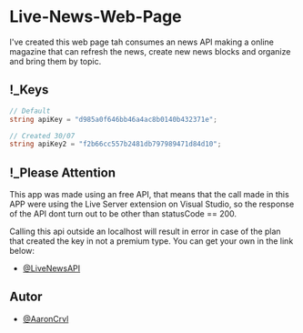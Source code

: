 # Live-News-Web-Page
I've created this web page tah consumes an news API making a online magazine that can refresh the news, create new news blocks and organize and bring them by topic.

## !_Keys

```csharp
// Default
string apiKey = "d985a0f646bb46a4ac8b0140b432371e";

// Created 30/07
string apiKey2 = "f2b66cc557b2481db797989471d84d10";
```

## !_Please Attention
This app was made using an free API, that means that the call made in this APP were using the Live Server extension on Visual Studio, so the response of the API 
dont turn out to be  other than statusCode == 200.

Calling this api outside an localhost will result in error in case of the plan that created the key in not a premium type.
You can get your own in the link below:
- [@LiveNewsAPI](https://newsapi.org/)


## Autor
- [@AaronCrvl](https://www.github.com/AaronCrvl)
